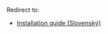 Redirect to:

*   [Installation guide (Slovenský)](/index.php?title=Installation_guide_(Slovensk%C3%BD)&redirect=no "Installation guide (Slovenský)")